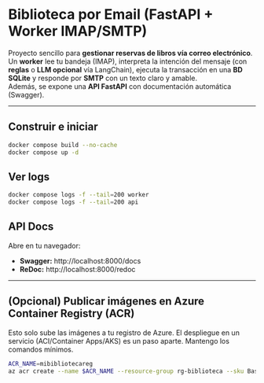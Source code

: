 # Biblioteca por Email (FastAPI + Worker IMAP/SMTP)

Proyecto sencillo para **gestionar reservas de libros vía correo electrónico**.  
Un **worker** lee tu bandeja (IMAP), interpreta la intención del mensaje (con **reglas** o **LLM opcional** vía LangChain), ejecuta la transacción en una **BD SQLite** y responde por **SMTP** con un texto claro y amable.  
Además, se expone una **API FastAPI** con documentación automática (Swagger).

---

## Construir e iniciar

```bash
docker compose build --no-cache
docker compose up -d
```

## Ver logs

```bash
docker compose logs -f --tail=200 worker
docker compose logs -f --tail=200 api
```

## API Docs

Abre en tu navegador:

- **Swagger:** http://localhost:8000/docs  
- **ReDoc:** http://localhost:8000/redoc

---

## (Opcional) Publicar imágenes en Azure Container Registry (ACR)

Esto solo sube las imágenes a tu registro de Azure. El despliegue en un servicio (ACI/Container Apps/AKS) es un paso aparte. Mantengo los comandos mínimos.

```bash
ACR_NAME=mibibliotecareg
az acr create --name $ACR_NAME --resource-group rg-biblioteca --sku Basic
```
